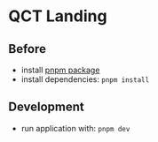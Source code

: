 # QCT Landing

## Before

- install [pnpm package](https://pnpm.io/ru/installation)
- install dependencies: `pnpm install`


## Development

- run application with: `pnpm dev`